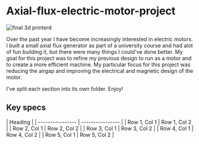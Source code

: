 # Axial-flux-electric-motor-project

![final 3d printerd](https://github.com/user-attachments/assets/55846419-a8b6-457b-be80-7e71b974730b)

Over the past year I have become increasingly interested in electric motors. I built a small axial flux generator as part of a university course and had alot of fun building it, but there were many things I could've done better. My goal for this project was to refine my previous design to run as a motor and to create a more efficient machine. My particular focus for this project was reducing the airgap and improving the electrical and magnetic design of the motor.

I've split each section into its own folder. Enjoy!

## Key specs

| Heading  |
| ---------------- | ---------------- |
| Row 1, Col 1     | Row 1, Col 2     |
| Row 2, Col 1     | Row 2, Col 2     |
| Row 3, Col 1     | Row 3, Col 2     |
| Row 4, Col 1     | Row 4, Col 2     |
| Row 5, Col 1     | Row 5, Col 2     |
